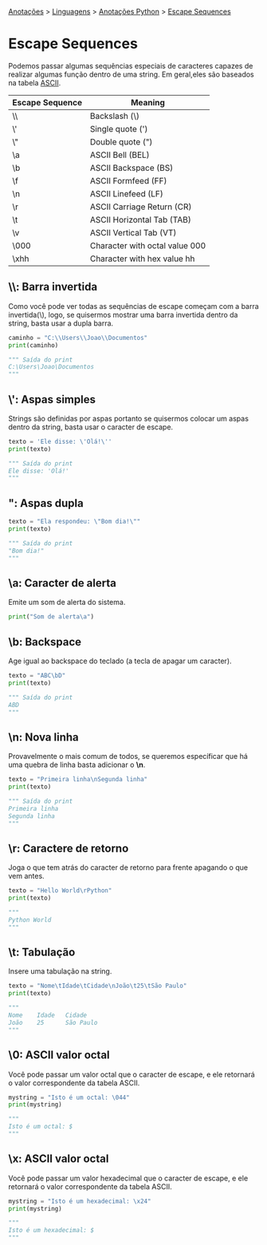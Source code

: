 <link rel="stylesheet" type="text/css" href="../../CSS/dark-theme.css">

[Anotações](../../) > [Linguagens](../Index.md) > [Anotações Python](./Index.md) > [Escape Sequences](./EscapeSequences.md)

# Escape Sequences
Podemos passar algumas sequências especiais de caracteres capazes de realizar algumas função dentro de uma string. Em geral,eles são baseados na tabela [ASCII](../Fundamentos/ASCII.md).

|Escape Sequence|Meaning|
|-----|-----|
|\\\ |Backslash (\\)|
|\\' |Single quote (')|
|\\"|Double quote (")|
|\\a|ASCII Bell (BEL)|
|\\b|ASCII Backspace (BS)|
|\\f|ASCII Formfeed (FF)|
|\\n|ASCII Linefeed (LF)|
|\\r|ASCII Carriage Return (CR)|
|\\t|ASCII Horizontal Tab (TAB)|
|\\v|ASCII Vertical Tab (VT)|
|\\000|Character with octal value 000|
|\\xhh|Character with hex value hh|

## **\\\\**: Barra invertida
Como você pode ver todas as sequências de escape começam com a barra invertida(\\), logo, se quisermos mostrar uma barra invertida dentro da string, basta usar a dupla barra.

```python
caminho = "C:\\Users\\Joao\\Documentos"
print(caminho)

""" Saída do print
C:\Users\Joao\Documentos
"""
``` 

## **\\'**: Aspas simples
Strings são definidas por aspas portanto se quisermos colocar um aspas dentro da string, basta usar o caracter de escape.

```python
texto = 'Ele disse: \'Olá!\''
print(texto)

""" Saída do print
Ele disse: 'Olá!'
"""
```
## **\"**: Aspas dupla
```python
texto = "Ela respondeu: \"Bom dia!\""
print(texto)

""" Saída do print
"Bom dia!"
"""
``` 

## **\a**: Caracter de alerta
Emite um som de alerta do sistema.
```python
print("Som de alerta\a")
```

## **\\b**: Backspace
Age igual ao backspace do teclado (a tecla de apagar um caracter).

```python
texto = "ABC\bD"
print(texto)

""" Saída do print
ABD
"""
```

## **\\n**: Nova linha
Provavelmente o mais comum de todos, se queremos específicar que há uma quebra de linha basta adicionar o **\n**.

```python
texto = "Primeira linha\nSegunda linha"
print(texto)

""" Saída do print
Primeira linha
Segunda linha
"""
```

## **\\r**: Caractere de retorno
Joga o que tem atrás do caracter de retorno para frente apagando o que vem antes.
```python
texto = "Hello World\rPython"
print(texto)

"""
Python World
"""
```

## **\\t**: Tabulação
Insere uma tabulação na string.
```python
texto = "Nome\tIdade\tCidade\nJoão\t25\tSão Paulo"
print(texto)

"""
Nome    Idade   Cidade
João    25      São Paulo
"""
```

## **\\0**: ASCII valor octal
Você pode passar um valor octal que o caracter de escape, e ele retornará o valor correspondente da tabela ASCII.
```python
mystring = "Isto é um octal: \044"
print(mystring)

"""
Isto é um octal: $
"""
```

## **\\x**: ASCII valor octal
Você pode passar um valor hexadecimal que o caracter de escape, e ele retornará o valor correspondente da tabela ASCII.
```python
mystring = "Isto é um hexadecimal: \x24"
print(mystring)

"""
Isto é um hexadecimal: $
"""
```